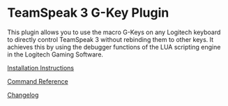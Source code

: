 # TeamSpeak 3 G-Key Plugin

This plugin allows you to use the macro G-Keys on any Logitech keyboard to directly control TeamSpeak 3 without rebinding them to other keys. It achieves this by using the debugger functions of the LUA scripting engine in the Logitech Gaming Software.

[Installation Instructions](INSTALL.md)

[Command Reference](COMMANDS.md)

[Changelog](CHANGELOG.md)
